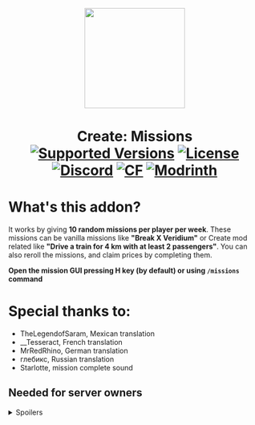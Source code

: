 <p align="center">
  <img width="200" src="https://kryeit.com/images/missions_logo.png">
</p>


<h1 align="center">Create: Missions  <br>
	<a href="https://www.curseforge.com/minecraft/mc-mods/missions/files"><img src="https://cf.way2muchnoise.eu/versions/missions.svg" alt="Supported Versions"></a>
	<a href="https://github.com/Kryeit/Missions/LICENSE"><img src="https://img.shields.io/github/license/Creators-of-Create/Create?style=flat&color=900c3f" alt="License"></a>
	<a href="https://discord.gg/3Mq6E2tRBU"><img src="https://img.shields.io/discord/1100446990590034041?color=5865f2&label=Discord&style=flat" alt="Discord"></a>
	<a href="https://www.curseforge.com/minecraft/mc-mods/missions"><img src="http://cf.way2muchnoise.eu/missions.svg" alt="CF"></a>
    <a href="https://modrinth.com/mod/missions"><img src="https://img.shields.io/modrinth/dt/missions?logo=modrinth&label=&suffix=%20&style=flat&color=242629&labelColor=5ca424&logoColor=1c1c1c" alt="Modrinth"></a>
    <br>
</h1>

# What's this addon?
It works by giving **10 random missions per player per week**. These missions can be vanilla missions like **"Break X Veridium"** or Create mod related like **"Drive a train for 4 km with at least 2 passengers"**. You can also reroll the missions, and claim prices by completing them.

**Open the mission GUI pressing H key (by default) or using `/missions` command**

# Special thanks to:
- TheLegendofSaram, Mexican translation
- __Tesseract, French translation
- MrRedRhino, German translation
- глебикс, Russian translation
- Starlotte, mission complete sound

## Needed for server owners
<details>
<summary>Spoilers</summary>

Select the currencies and their exchange in `config\missions\currency.json`

As an example with [Create: Numismatics](https://modrinth.com/mod/create-numismatics) it would look like this:

```json
[
  {"numismatics:spur": "8"},
  {"numismatics:bevel": "2"},
  {"numismatics:sprocket": "4"},
  {"numismatics:cog": "8"},
  {"numismatics:crown": "8"},
  {"numismatics:sun": "1"}
]
```

<details>
<summary>missions.json -> How to configure the missions? </summary>
This file can be found in `config\missions\missions.json`.
An example mission configuration:

```json
{
  "place": {
    "reward": {
      "amount": "2-23",
      "item": "numismatics:bevel"
    },
    "weight": 0.7,
    "missions": {
      "create:track_signal": "20-50",
      "#minecraft:logs": "20-50"
    },
    "titles": [
      "Example title"
    ]
  }
}
```

Ranges like 2-23 mean a number at random from 2 to 23, both included.
Mission example: Place 35 Acacia Log(s)
Reward example: 2-23 Iron Coin(s)

Action number is determined when you RECEIVE the mission, and rewards are determined when you COMPLETE the mission.

The "weight" is the chance of this mission to be selected. From 0 to 1.

You can add as many item id's to the "missions" bracket, and add as many titles to "titles" bracket, for a mission to be granted one item and one title, both randomly from those inside the bracket.

</details>
<details>
<summary>Mechanical Exchanger</summary>

<p align="center">
  <img width="200" src="https://cdn.modrinth.com/data/KN33kvHF/images/c3e00905e1082e33477a90274f27b09ec4919f3a.png">

The Mechanical Exchanger doesn't have a crafting recipe, and can only be obtained with a 5% chance (default) after completing a hard mission.

It lets you to exchange currencies from smaller to bigger currency. Depends on which rotation direction the shaft has. It also requires 100 rpm, and consumes much more SU.
</p>
</details>
</details>